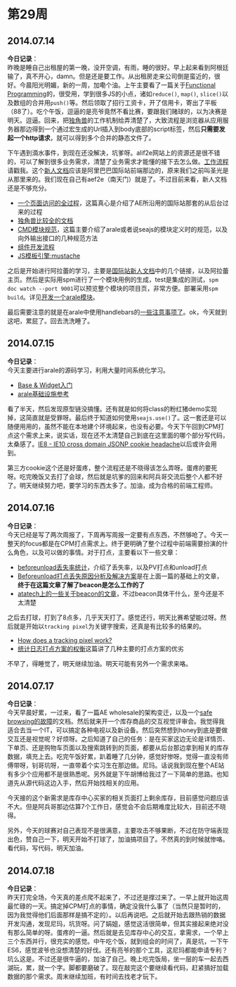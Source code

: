 第29周
======

## 2014.07.14

**今日记录**：  
昨晚是睡自己出租屋的第一晚，没开空调，有雨，睡的很好。早上起来看到阿根廷输了，真不开心，damn。但是还是要工作。从出租房走来公司倒是蛮近的，很好。今晨阳光明媚，新的一周，加嘞个油。上午主要看了一篇关于[Functional Programming](http://www.smashingmagazine.com/2014/07/02/dont-be-scared-of-functional-programming/)的，很受用，学到很多JS的小点，诸如`reduce()`, `map()`, `slice()`以及数组的合并用`push()`等。然后领取了招行工资卡，开了信用卡，寄出了平板（88了）。吃个午饭，逗逼的是亮爷竟然不看比赛，要跟我们赌球的，以为决赛是明天。逗逼。回来，把[独角兽](http://docs.alibaba-inc.com/pages/viewpage.action?pageId=62716113)的工作机制给弄清楚了，大致流程是浏览器从应用服务器那边得到一个通过宏生成的Url插入到body底部的script标签，然后**只需要发起一个http请求**，就可以得到多个合并的静态文件了。

下午遇到滴水事件，到现在还没解决，坑爹呀。alif2e网站上的资源还是很不错的，可以了解到很多业务需求，清楚了业务需求才能懂的接下去怎么做。[工作流程](http://newbie.alif2e.com/app/working-flow.html)请戳我。这个[新人文档](http://newbie.alif2e.com/app/index.html#/start)应该是阿里巴巴国际站前端那边的，原来我们之前叫圣光是从那里来的。我们现在自己有aef2e（南天门）就是了。不过目前来看，新人文档还是不够充分。

- [一个页面访问的全过程](http://doc.alif2e.com/?p=1089)，这篇真心是介绍了AE所沿用的国际站那套的从后台过来的过程
- [独角兽比较全的文档](http://doc.alif2e.com/?p=4793)
- [CMD模块规范](https://github.com/seajs/seajs/issues/242)，这篇主要介绍了arale或者说seajs的模块定义时的规范，以及向外输出接口的几种规范方法
- [组件开发流程](https://github.com/aralejs/aralejs.org/wiki/%E7%BB%84%E4%BB%B6%E5%BC%80%E5%8F%91%E6%B5%81%E7%A8%8B)
- [JS模板引擎:mustache](http://doc.alif2e.com/?p=1276)

之后是开始进行阿拉蕾的学习，主要是[国际站新人文档](http://newbie.alif2e.com/app/index.html#/section/advanced)中的几个链接，以及阿拉蕾主页。然后是实际用spm进行了一个模块用例的生成，test是集成的测试，`spm doc watch --port 9001`可以预览整个模块的项目页，非常方便。部署采用`spm build`。详见[开发一个arale模块](http://aralejs.org/docs/develop-components.html)。

最后需要注意的就是在arale中使用handlebars的[一些注意事项了](http://doc.alif2e.com/?p=5233)。ok，今天就到这吧，累屁了。回去洗洗睡了。

## 2014.07.15

**今日记录**：  
今天主要进行arale的源码学习，利用大量时间系统化学习。

- [Base & Widget入门](https://github.com/aralejs/widget/wiki/Base-&-Widget-%E5%85%A5%E9%97%A8%E6%95%99%E7%A8%8B)
- [arale基础设施参考](https://github.com/aralejs/aralejs.org/issues/314)

看了半天，然后发现原型链没搞懂。还有就是如何将class的粉红猪demo实现掉，这简直就是受罪呀。最后终于知道如何使用`seajs.use()`了。这一套还是可以随便用用的，虽然不能在本地建个环境起来，也没有必要。今天下午回到CPM打点这个需求上来，说实话，现在还不太清楚自己到底在这里面的哪个部分写代码，太桑感了。[IE8 - IE10 cross domain JSONP cookie headache](http://stackoverflow.com/questions/20667111/ie8-ie10-cross-domain-jsonp-cookie-headache)以后或许会用到。

第三方cookie这个还是好蛋疼，整个流程还是不晓得该怎么弄呀。蛋疼的要死呀。吃完晚饭又去打了会球，然后就是坑爹的回来和阿兵哥交流后整个人都不好了。明天继续努力吧，要学习的东西太多了。加油，成为合格的前端工程师。

## 2014.07.16

**今日记录**：  
今天已经是写了两次周报了，下周再写周报一定要有点东西，不然够呛了。今天一整天的focus都是在CPM打点需求上。终于更明确了整个过程中前端需要扮演的什么角色，以及可以做的事情。对于打点，主要看以下一些文章：

- [beforeunload丢失率统计](http://ued.taobao.com/blog/2012/11/beforeunload%E4%B8%A2%E5%A4%B1%E7%8E%87%E7%BB%9F%E8%AE%A1/)，介绍了丢失率，以及PV打点和unload打点
- [Beforeunload打点丢失原因分析及解决方案](http://www.atatech.org/articles/14622)是在上面一篇的基础上的文章，**终于在这篇文章了解了beacon是怎么工作的了**
- [atatech上的一些关于beacon的文章](atatech.org)，不过beacon具体干什么，至今还是不太清楚

之后去打球，打到了8点多，几乎天天打了。感觉还行，明天比赛希望能过呀。然后就是开始以`tracking pixel`为关键字搜索，还真是有比较多的结果的。

- [How does a tracking pixel work?](http://www.quora.com/How-does-a-tracking-pixel-work)
- [统计日志打点方案的权衡](http://www.75team.com/archives/170)这篇讲了几种主要的打点方案的优劣

不早了，得睡觉了，明天继续加油。明天可能有另外一个需求来咯。

## 2014.07.17

**今日记录**：  
今天早晨好累，一过来，看了一篇AE wholesale的架构变迁，以及一个[safe browsing的故障](http://work.taobao.net/issues/16338#note-13)的文档。然后就来开一个库存商品的交互视觉评审会。我觉得我适合去当一个IT，可以搞定各种电视以及新设备。然后突然想到honey到底是要做交互还是视觉呢？好烦呀。之后知道了自己的任务：是在买家这边无论是详情页、下单页、还是购物车页面以及搜索跳转到的页面，都要从后台那边拿到相关的库存数据，填充上去。吃完午饭好累，趴着睡了几分钟，感觉好惨呀。觉得一直没有师傅带呀，钊哥坑呀，一直带着个实习生在那边做。尼玛。话说我到现在整个AE站有多少个应用都不是很熟悉呢。另外就是下午胡博给我过了一下简单的思路。也知道先从源代码这边入手，然后开始找相关的应用。

今天接的这个新需求是库存中心买家的相关页面打上剩余库存，目前感觉问题应该不大。但是阿兵哥那边估算7个工作日，感觉会不会后期难度比较大，目前还不晓得。

另外，今天的球赛对自己表现不是很满意，主要攻击不够果断，不过在防守端表现出色，赞自己一下，明天开始不打球了，加油搞项目了。不然真的到时候就惨咯。看代码，写代码，明天加油。

## 2014.07.18

**今日记录**：  
昨天打完全场，今天真的差点爬不起来了，不过还是撑过来了。一早上就开始这周最忙碌的一天。搞定掉CPM打点的事情，确定没我什么事了（当然只是暂时的，因为我觉得他们后面那样是搞不定的）。以后再说吧。之后就开始去跟热销的数据开发沟通，发现尼玛，坑货呀。问了娟姐，感觉这活很简单，但其实接起来绝对没有那么简单的呀。蛋疼的一逼。然后就是去见库存中心的交互，拿需求，一个早上三个东西并行，很充实的感觉。中午吃个饭，就到组会的时间了，真是坑，一下午ES6，感觉波爷也没想清楚的好伐。还有亮爷的那个工具，这尼玛都能申请专利？坑么这是。不过还是很牛逼的，加油了自己。晚上吃完饭局，坐一层的车一起去西湖玩，累，就一个字。脚都要磨破了。现在敲完这个要继续看代码，赶紧搞好加载数据的那个需求。周末继续加班，有时间去找老才玩下。
